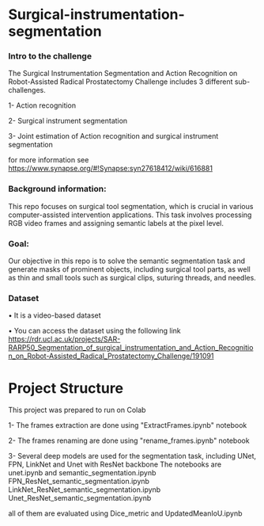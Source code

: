 # Surgical-instrumentation-segmentation

### Intro to the challenge

The Surgical Instrumentation Segmentation and Action Recognition on Robot-Assisted Radical Prostatectomy Challenge includes 3 different sub-challenges.

1- Action recognition

2- Surgical instrument segmentation

3- Joint estimation of Action recognition and surgical instrument segmentation

for more information see https://www.synapse.org/#!Synapse:syn27618412/wiki/616881

### Background information: 
This repo focuses on surgical tool segmentation, which is crucial in various computer-assisted intervention applications. This task involves processing RGB video frames and assigning semantic labels at the pixel level.

### Goal: 
Our objective in this repo is to solve the semantic segmentation task and generate masks of prominent objects, including surgical tool parts, as well as thin and small tools such as surgical clips, suturing threads, and needles.

### Dataset
• It is a video-based dataset

• You can access the dataset using the following link https://rdr.ucl.ac.uk/projects/SAR-RARP50_Segmentation_of_surgical_instrumentation_and_Action_Recognition_on_Robot-Assisted_Radical_Prostatectomy_Challenge/191091

# Project Structure
This project was prepared to run on Colab

1- The frames extraction are done using "ExtractFrames.ipynb" notebook

2- The frames renaming are done using "rename_frames.ipynb" notebook

3- Several deep models are used for the segmentation task, including UNet, FPN, LinkNet and Unet with ResNet backbone
The notebooks are 
unet.ipynb and semantic_segmentation.ipynb
FPN_ResNet_semantic_segmentation.ipynb
LinkNet_ResNet_semantic_segmentation.ipynb
Unet_ResNet_semantic_segmentation.ipynb

all of them are evaluated using Dice_metric and UpdatedMeanIoU.ipynb








